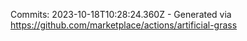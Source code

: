Commits: 2023-10-18T10:28:24.360Z - Generated via https://github.com/marketplace/actions/artificial-grass
<br>
